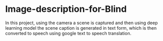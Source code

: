 # Image-description-for-Blind
In this project, using the camera a scene is captured and then using deep learning model the scene caption is generated in text form, which is then converted to speech using google text to speech translation.
